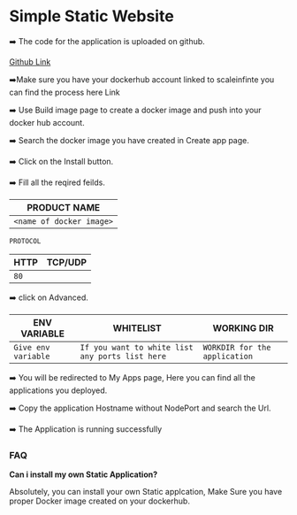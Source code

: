 # Simple Static Website

➡️ The code for the application is uploaded on github.

[Github Link](https://github.com/younesfakallah/catgifFront)

➡️Make sure you have your dockerhub account linked to scaleinfinte you can find the process here Link

➡️ Use Build image page to create a docker image and push into your docker hub account.

➡️ Search the docker image you have created in Create app page.

➡️ Click on the Install button.

➡️ Fill all the reqired feilds.

| PRODUCT NAME             |
| ------------------------ |
| `<name of docker image>` |

`PROTOCOL`

| HTTP | TCP/UDP |
| ---- | ------- |
| `80` |         |

➡️ click on Advanced.

| ENV VARIABLE        | WHITELIST                                       | WORKING DIR                   |
| ------------------- | ----------------------------------------------- | ----------------------------- |
| `Give env variable` | `If you want to white list any ports list here` | `WORKDIR for the application` |

➡️ You will be redirected to My Apps page, Here you can find all the applications you deployed.

➡️ Copy the application Hostname without NodePort and search the Url.

➡️ The Application is running successfully

### FAQ

**Can i install my own Static Application?**

Absolutely, you can install your own Static applcation, Make Sure you have proper Docker image created on your dockerhub.

